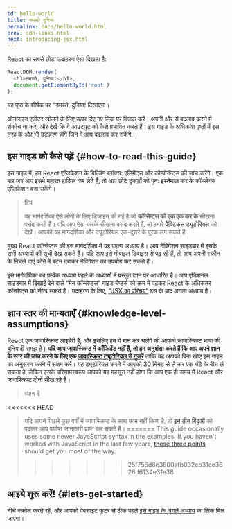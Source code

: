 ```yaml
---
id: hello-world
title: नमस्ते दुनिया
permalink: docs/hello-world.html
prev: cdn-links.html
next: introducing-jsx.html
---
```


React का सबसे छोटा उदाहरण ऐसा दिखता है:

```js
ReactDOM.render(
  <h1>नमस्ते, दुनिया!</h1>,
  document.getElementById('root')
);
```

यह पृष्ठ के शीर्षक पर "नमस्ते, दुनिया! दिखाएगा।

[](codepen://hello-world)

ऑनलाइन एडीटर खोलने के लिए ऊपर दिए गए लिंक पर क्लिक करें। अपनी और से बदलाव करने में संकोच ना करे, और देखें कि वे आउटपुट को कैसे प्रभावित करते हैं। इस गाइड के अधिकांश पृष्ठों में इस तरह के और भी उदाहरण होंगे जिन में आप बदलाव कर सकेंगे।


## इस गाइड को कैसे पढ़ें {#how-to-read-this-guide}

इस गाइड में, हम React एप्लिकेशन के बिल्डिंग ब्लॉक्स: एलिमेंट्स और कौम्पोनॅन्ट्स की जांच करेंगे। एक बार जब आप इसमे महारत हासिल कर लेते हैं, तो आप छोटे टुकड़ों को पुन: इस्तेमाल कर के कॉम्प्लेक्स एप्लिकेशन बना सकेंगे।

>टिप
>
>यह मार्गदर्शिका ऐसे लोगों के लिए डिज़ाइन की गई है जो **कॉन्सेप्ट्स को एक एक कर के** सीखना पसंद करते हैं। यदि आप ऐसा करके सीखना पसंद करते हैं, तो हमारे [प्रैक्टिकल ट्यूटोरियल](/tutorial/tutorial.html) को देखें। आपको यह मार्गदर्शिका और ट्यूटोरियल एक-दूसरे के पूरक लग सकते हैं।

मुख्य React कॉन्सेप्ट्स की इस मार्गदर्शिका में यह पहला अध्याय है। आप नेविगेशन साइडबार में इसके सभी अध्यायों की सूची देख सकते हैं। यदि आप इसे मोबाइल डिवाइस से पढ़ रहे हैं, तो आप अपनी स्क्रीन के निचले दाएं कोने में बटन दबाकर नेविगेशन का उपयोग कर सकते हैं।

इस मार्गदर्शिका का प्रत्येक अध्याय पहले के अध्यायों में प्रस्तुत ज्ञान पर आधारित है। आप एडिशनल साइडबार में दिखाई देने वाले “मेन कॉन्सेप्ट्स” गाइड चैप्टर्स को क्रम में पढ़कर React के अधिकतर कॉन्सेप्ट्स को सीख सकते हैं। उदाहरण के लिए, [“JSX का परिचय”](/docs/introducing-jsx.html) इस के बाद अगला अध्याय है।

## ज्ञान स्तर की मान्यताएँ {#knowledge-level-assumptions}

React एक जावास्क्रिप्ट लाइब्रेरी है, और इसलिए हम ये मान कर चलेंगे की आपको जावास्क्रिप्ट भाषा की बुनियादी समझ है। **यदि आप जावास्क्रिप्ट में कॉंफिडेंट नहीं हैं, तो हम अनुशंसा करते हैं कि आप अपने ज्ञान के स्तर की जांच करने के लिए एक [जावास्क्रिप्ट ट्यूटोरियल से गुजरें](https://developer.mozilla.org/en-US/docs/Web/JavaScript/A_re-introduction_to_JavaScript)** ताकि यह आपको बिना खोए इस गाइड का अनुसरण करने में सक्षम करें।  यह ट्यूटोरियल करने में आपको 30 मिनट से ले कर एक घंटे के बीच ले सकता है, लेकिन इसके परिणामस्वरूप आपको यह महसूस नहीं होगा कि आप एक ही समय में React और जावास्क्रिप्ट दोनों सीख रहे हैं।

>ध्यान दें
>
<<<<<<< HEAD
>यदि आपने पिछले कुछ वर्षों में जावास्क्रिप्ट के साथ काम नहीं किया है, तो [इन तीन बिंदुओं](https://gist.github.com/gaearon/683e676101005de0add59e8bb345340c) को पढ़कर आप पर्याप्त जानकारी प्राप्त कर सकते है।
=======
>This guide occasionally uses some newer JavaScript syntax in the examples. If you haven't worked with JavaScript in the last few years, [these three points](https://gist.github.com/gaearon/683e676101005de0add59e8bb345340c) should get you most of the way.
>>>>>>> 25f756d8e3800afb032cb31ce3626d6134e31e38

## आइये शुरू करें! {#lets-get-started}

नीचे स्क्रोल करते रहें, और आपको वेबसाइट फुटर से ठीक पहले [इस गाइड के अगले अध्याय](/docs/introducing-jsx.html) का लिंक मिल जाएगा।


